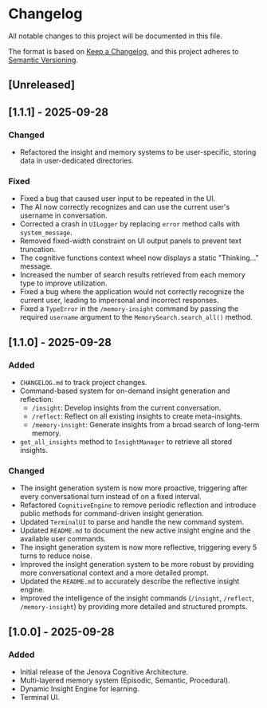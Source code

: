 # Changelog

All notable changes to this project will be documented in this file.

The format is based on [Keep a Changelog](https://keepachangelog.com/en/1.0.0/),
and this project adheres to [Semantic Versioning](https://semver.org/spec/v2.0.0.html).

## [Unreleased]

## [1.1.1] - 2025-09-28

### Changed
- Refactored the insight and memory systems to be user-specific, storing data in user-dedicated directories.

### Fixed
- Fixed a bug that caused user input to be repeated in the UI.
- The AI now correctly recognizes and can use the current user's username in conversation.
- Corrected a crash in `UILogger` by replacing `error` method calls with `system_message`.
- Removed fixed-width constraint on UI output panels to prevent text truncation.
- The cognitive functions context wheel now displays a static "Thinking..." message.
- Increased the number of search results retrieved from each memory type to improve utilization.
- Fixed a bug where the application would not correctly recognize the current user, leading to impersonal and incorrect responses.
- Fixed a `TypeError` in the `/memory-insight` command by passing the required `username` argument to the `MemorySearch.search_all()` method.

## [1.1.0] - 2025-09-28

### Added
- `CHANGELOG.md` to track project changes.
- Command-based system for on-demand insight generation and reflection:
  - `/insight`: Develop insights from the current conversation.
  - `/reflect`: Reflect on all existing insights to create meta-insights.
  - `/memory-insight`: Generate insights from a broad search of long-term memory.
- `get_all_insights` method to `InsightManager` to retrieve all stored insights.

### Changed
- The insight generation system is now more proactive, triggering after every conversational turn instead of on a fixed interval.
- Refactored `CognitiveEngine` to remove periodic reflection and introduce public methods for command-driven insight generation.
- Updated `TerminalUI` to parse and handle the new command system.
- Updated `README.md` to document the new active insight engine and the available user commands.
- The insight generation system is now more reflective, triggering every 5 turns to reduce noise.
- Improved the insight generation system to be more robust by providing more conversational context and a more detailed prompt.
- Updated the `README.md` to accurately describe the reflective insight engine.
- Improved the intelligence of the insight commands (`/insight`, `/reflect`, `/memory-insight`) by providing more detailed and structured prompts.

## [1.0.0] - 2025-09-28

### Added
- Initial release of the Jenova Cognitive Architecture.
- Multi-layered memory system (Episodic, Semantic, Procedural).
- Dynamic Insight Engine for learning.
- Terminal UI.

